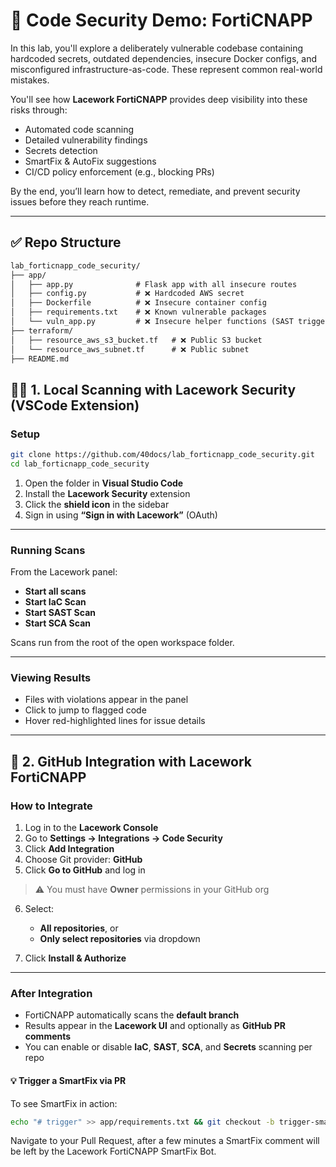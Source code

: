 # 🔐 Code Security Demo: FortiCNAPP

In this lab, you'll explore a deliberately vulnerable codebase containing hardcoded secrets, outdated dependencies, insecure Docker configs, and misconfigured infrastructure-as-code. These represent common real-world mistakes.

You'll see how **Lacework FortiCNAPP** provides deep visibility into these risks through:

* Automated code scanning
* Detailed vulnerability findings
* Secrets detection
* SmartFix & AutoFix suggestions
* CI/CD policy enforcement (e.g., blocking PRs)

By the end, you’ll learn how to detect, remediate, and prevent security issues before they reach runtime.

---

## ✅ Repo Structure

```txt
lab_forticnapp_code_security/
├── app/
│   ├── app.py              # Flask app with all insecure routes
│   ├── config.py           # ❌ Hardcoded AWS secret
│   ├── Dockerfile          # ❌ Insecure container config
│   ├── requirements.txt    # ❌ Known vulnerable packages
│   └── vuln_app.py         # ❌ Insecure helper functions (SAST triggers)
├── terraform/
│   ├── resource_aws_s3_bucket.tf   # ❌ Public S3 bucket
│   └── resource_aws_subnet.tf      # ❌ Public subnet
├── README.md

```

## 🧑‍💻 1. Local Scanning with Lacework Security (VSCode Extension)

### Setup

```bash
git clone https://github.com/40docs/lab_forticnapp_code_security.git
cd lab_forticnapp_code_security
```

1. Open the folder in **Visual Studio Code**
2. Install the **Lacework Security** extension
3. Click the **shield icon** in the sidebar
4. Sign in using **“Sign in with Lacework”** (OAuth)

---

### Running Scans

From the Lacework panel:

* **Start all scans**
* **Start IaC Scan**
* **Start SAST Scan**
* **Start SCA Scan**

Scans run from the root of the open workspace folder.

---

### Viewing Results

* Files with violations appear in the panel
* Click to jump to flagged code
* Hover red-highlighted lines for issue details

---

## 🔗 2. GitHub Integration with Lacework FortiCNAPP

### How to Integrate

1. Log in to the **Lacework Console**
2. Go to **Settings → Integrations → Code Security**
3. Click **Add Integration**
4. Choose Git provider: **GitHub**
5. Click **Go to GitHub** and log in

> ⚠️ You must have **Owner** permissions in your GitHub org

6. Select:

   * **All repositories**, or
   * **Only select repositories** via dropdown
7. Click **Install & Authorize**

---

### After Integration

* FortiCNAPP automatically scans the **default branch**
* Results appear in the **Lacework UI** and optionally as **GitHub PR comments**
* You can enable or disable **IaC**, **SAST**, **SCA**, and **Secrets** scanning per repo

#### 💡 Trigger a SmartFix via PR

To see SmartFix in action:

```bash
echo "# trigger" >> app/requirements.txt && git checkout -b trigger-smartfix && git add app/requirements.txt && git commit -m "Trigger SmartFix" && git push -u origin trigger-smartfix && gh pr create --fill
```

Navigate to your Pull Request, after a few minutes a SmartFix comment will be left by the Lacework FortiCNAPP SmartFix Bot.
